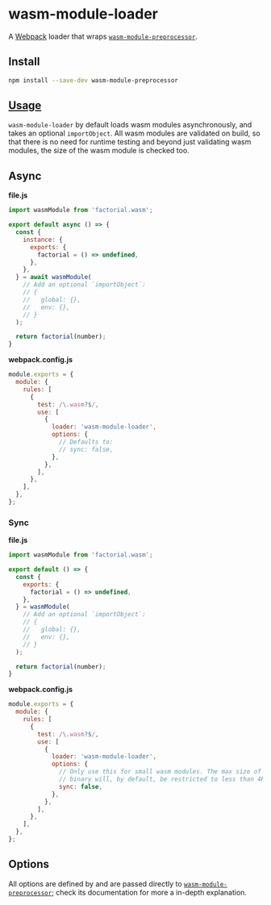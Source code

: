 # wasm-module-loader

A [Webpack][webpack] loader that wraps
[`wasm-module-preprocessor`][wasm-module-preprocessor].

[webpack]: https://webpack.js.org/

## Install

```bash
npm install --save-dev wasm-module-preprocessor
```

## [Usage][webpack-loader-concepts]

[webpack-loader-concepts]: https://webpack.js.org/concepts/loaders/

`wasm-module-loader` by default loads wasm modules asynchronously, and takes an
optional `importObject`. All wasm modules are validated on build, so that there
is no need for runtime testing and beyond just validating wasm modules, the size
of the wasm module is checked too.

## Async

**file.js**

```js
import wasmModule from 'factorial.wasm';

export default async () => {
  const {
    instance: {
      exports: {
        factorial = () => undefined,
      },
    },
  } = await wasmModule(
    // Add an optional `importObject`:
    // {
    //   global: {},
    //   env: {},
    // }
  );

  return factorial(number);
}
```

**webpack.config.js**

```js
module.exports = {
  module: {
    rules: [
      {
        test: /\.wasm?$/,
        use: [
          {
            loader: 'wasm-module-loader',
            options: {
              // Defaults to:
              // sync: false,
            },
          },
        ],
      },
    ],
  },
};
```

### Sync

**file.js**

```js
import wasmModule from 'factorial.wasm';

export default () => {
  const {
    exports: {
      factorial = () => undefined,
    },
  } = wasmModule(
    // Add an optional `importObject`:
    // {
    //   global: {},
    //   env: {},
    // }
  );

  return factorial(number);
}
```

**webpack.config.js**

```js
module.exports = {
  module: {
    rules: [
      {
        test: /\.wasm?$/,
        use: [
          {
            loader: 'wasm-module-loader',
            options: {
              // Only use this for small wasm modules. The max size of the
              // binary will, by default, be restricted to less than 4KiB.
              sync: false,
            },
          },
        ],
      },
    ],
  },
};
```

## Options

All options are defined by and are passed directly to
[`wasm-module-preprocessor`][wasm-module-preprocessor]; check its documentation
for more a in-depth explanation.

[wasm-module-preprocessor]: https://github.com/dfrankland/wasm-module-preprocessors/tree/master/packages/wasm-module-preprocessor
